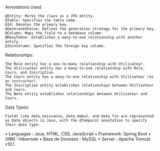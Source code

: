 Annotations Used:

	@Entity: Marks the class as a JPA entity.
	@Table: Specifies the table name.
	@Id: Denotes the primary key.
	@GeneratedValue: Defines the generation strategy for the primary key.
	@Column: Maps the field to a database column.
	@ManyToOne: Establishes a many-to-one relationship with another entity.
	@JoinColumn: Specifies the foreign key column.

Relationships:

	The Role entity has a one-to-many relationship with Utilisateur.
	The Utilisateur entity has a many-to-one relationship with Role, Cours, and Inscription.
	The Cours entity has a many-to-one relationship with Utilisateur (as an instructor).
	The Inscription entity establishes relationships between Utilisateur and Cours.
	The Note entity establishes relationships between Utilisateur and Cours.

Data Types:

	Fields like date_naissance, date_debut, and date_fin are represented as Date objects in Java, with the @Temporal annotation to specify their date type.

• Languages : Java, HTML, CSS, JavaScript
• Framework: Spring Boot 
• ORM : Hibernate
• Base de Données : MySQL
• Server : Apache Tomcat v10.1
